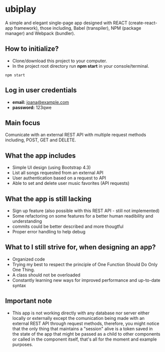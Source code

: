 # ubiplay
A simple and elegant single-page app designed with REACT (create-react-app framework), those including, Babel (transpiler), NPM (package manager) and Webpack (bundler).

## How to initialize? ##
+ Clone/download this project to your computer. 
+ In the project root directory run **npm start** in your console/terminal.

```npm start```

## Log in user credentials ##
+ **email:** joana@example.com
+ **password:** 123qwe

## Main focus
Comunicate with an external REST API with multiple request methods including, POST, GET and DELETE.

## What the app includes
+ Simple UI design (using Bootstrap 4.3)
+ List all songs requested from an external API
+ User authentication based on a request to API
+ Able to set and delete user music favorites (API requests)

## What the app is still lacking
+ Sign up feature (also possible with this REST API - still not implemented)
+ Some refactoring on some features for a better human readibility and understanding
+ commits could be better described and more thougtful
+ Proper error handling to help debug

## What to I still strive for, when designing an app?
+ Organized code
+ Trying my best to respect the principle of One Function Should Do Only One Thing.
+ A class should not be overloaded
+ Constantly learning new ways for improved performance and up-to-date syntax


## Important note
+ This app is not working directly with any database nor server either locally or externally except 
the comunication being made with an external REST API through request methods, 
therefore, you might notice that the only thing that maintains a "session" 
alive is a token saved in the state of the app that might be passed as a child to other components or called in the component itself, that's all for the moment and example purposes.
